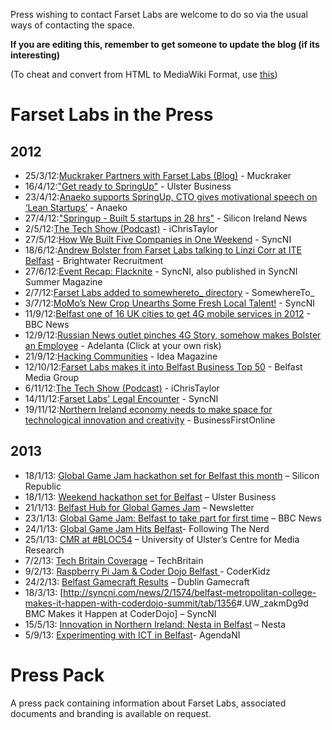 Press wishing to contact Farset Labs are welcome to do so via the usual ways of contacting the space.

**If you are editing this, remember to get someone to update the blog (if its interesting)**

(To cheat and convert from HTML to MediaWiki Format, use [this](http://toolserver.org/~diberri/cgi-bin/html2wiki/index.cgi))

Farset Labs in the Press
========================

2012
----

-   25/3/12:[Muckraker Partners with Farset Labs (Blog)](http://muckraker.me/2012/03/25/announcing-the-muckrakers-partnership-with-farset-labs/) - Muckraker
-   16/4/12:["Get ready to SpringUp"](http://www.ulsterbusiness.com/articles/2012/04/16/get-ready-to-springup) - Ulster Business
-   23/4/12:[Anaeko supports SpringUp, CTO gives motivational speech on ‘Lean Startups’](http://www.resourceorientedarchitecture.com/?p=1372) - Anaeko
-   27/4/12:["Springup - Built 5 startups in 28 hrs"](http://www.siliconirelandnewswire.com/2012/04/springup-built-5-startups-in-28-hrs.html) - Silicon Ireland News
-   2/5/12:[The Tech Show (Podcast)](http://ichristaylor.com/the-tech-show-episode-13/) - iChrisTaylor
-   27/5/12:[How We Built Five Companies in One Weekend](http://syncni.com/news/p.php?id=6420) - SyncNI
-   18/6/12:[Andrew Bolster from Farset Labs talking to Linzi Corr at ITE Belfast](http://www.youtube.com/watch?v=qeaN_2xU2hk) - Brightwater Recruitment
-   27/6/12:[Event Recap: Flacknite](http://syncni.com/news/p.php?id=6741) - SyncNI, also published in SyncNI Summer Magazine
-   2/7/12:[Farset Labs added to somewhereto\_ directory](http://somewhereto.com/regions/northern-ireland/farset-labs) - SomewhereTo\_
-   3/7/12:[MoMo’s New Crop Unearths Some Fresh Local Talent!](http://syncni.com/news/6764) - SyncNI
-   11/9/12:[Belfast one of 16 UK cities to get 4G mobile services in 2012](http://www.bbc.co.uk/news/uk-northern-ireland-19558312) - BBC News
-   12/9/12:[Russian News outlet pinches 4G Story, somehow makes Bolster an Employee](http://adelanta.info/news/england4/index2012/09/12/9731.html) - Adelanta (Click at your own risk)
-   21/9/12:[Hacking Communities](http://readidea.com/magazines/issue5/hackerspace.html) - Idea Magazine
-   12/10/12:[Farset Labs makes it into Belfast Business Top 50](http://belfastmediagroup.com/top50/belfast-business-top-50-list-2012/) - Belfast Media Group
-   6/11/12:[The Tech Show (Podcast)](http://eamonnmallie.com/2012/11/tech-show-podcast-episode-26/) - iChrisTaylor
-   14/11/12:[Farset Labs' Legal Encounter](http://syncni.com/news/7397) - SyncNI
-   19/11/12:[Northern Ireland economy needs to make space for technological innovation and creativity](http://www.businessfirstonline.co.uk/?p=10387) - BusinessFirstOnline

2013
----

-   18/1/13: [Global Game Jam hackathon set for Belfast this month](http://www.siliconrepublic.com/innovation/item/31099-global-game-jam-hackathon/) – Silicon Republic
-   18/1/13: [Weekend hackathon set for Belfast](http://www.ulsterbusiness.com/articles/2013/01/18/weekend-hackathon-set-for-belfast) – Ulster Business
-   21/1/13: [Belfast Hub for Global Games Jam](http://www.newsletter.co.uk/news/business/local-businesses/belfast-hub-for-global-games-jam-1-4705625) – Newsletter
-   23/1/13: [Global Game Jam: Belfast to take part for first time](http://www.bbc.co.uk/news/uk-northern-ireland-21142798) – BBC News
-   24/1/13: [Global Game Jam Hits Belfast](http://www.followingthenerd.com/video-games/global-game-jam-hits-belfast/?utm_source=rss&utm_medium=rss&utm_campaign=global-game-jam-hits-belfast)- Following The Nerd
-   25/1/13: [CMR at \#BLOC54](http://cmr.ulster.ac.uk/cmr-at-bloc54/) – University of Ulster’s Centre for Media Research
-   7/2/13: [Tech Britain Coverage](http://techbritain.com/videos/watch/43) – TechBritain
-   9/2/13: [Raspberry Pi Jam & Coder Dojo Belfast ](http://coderkidz.com/2013/02/raspberry-pi-jam-coder-dojo-belfast/)- CoderKidz
-   24/2/13: [Belfast Gamecraft Results](http://dublingamecraft.com/2013/02/24/belfat-gamecraft-winners/) – Dublin Gamecraft
-   18/3/13: [<http://syncni.com/news/2/1574/belfast-metropolitan-college-makes-it-happen-with-coderdojo-summit/tab/1356>\#.UW\_zakmDg9d BMC Makes it Happen at CoderDojo] – SyncNI
-   15/5/13: [Innovation in Northern Ireland: Nesta in Belfast](http://www.nesta.org.uk/events/nesta_road_shows/assets/events/innovation_in_northern_ireland_nesta_in_belfast) – Nesta
-   5/9/13: [Experimenting with ICT in Belfast](http://www.agendani.com/experimenting-with-ict-in-belfast/)- AgendaNI

Press Pack
==========

A press pack containing information about Farset Labs, associated documents and branding is available on request.
